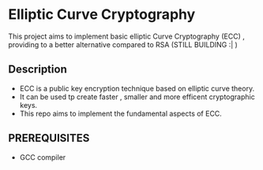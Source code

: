 # Elliptic Curve Cryptography
This project aims to implement basic elliptic Curve Cryptography (ECC) , providing to a better alternative compared to RSA (STILL BUILDING :| )
## Description
- ECC is a public key encryption technique based on elliptic curve theory.
- It can be used tp create faster , smaller and more efficent cryptographic keys.
- This repo aims to implement the fundamental aspects of ECC.

## PREREQUISITES
- GCC compiler







 
